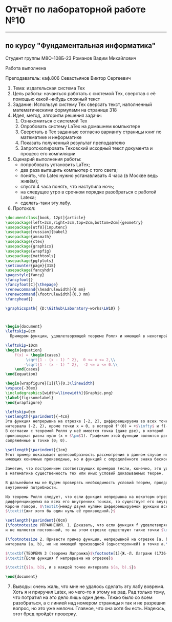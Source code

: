# Отчёт по лабораторной работе №10

---

## по курсу "Фундаментальная информатика"


Студент группы М8О-108Б-23 Романов Вадим Михайлович

Работа выполнена

Преподаватель: каф.806 Севастьянов Виктор Сергеевич

1. Тема: издательская система Tex
2. Цель работы: начаиться работать с системой Tex, сверстав с её помощью какой-нибудь сложный текст
3. Задание:
   Используя систему Tex сверсать текст, наполненный математическими формулами на странице 318
4. Идея, метод, алгоритм решения задачи:
   1) Ознакомиться с системой Tex
   2) Опробовать систему LaTex на домашнем компьютере
   3) Сверстать в Tex заданные согласно варианту страницы книг по математике и информатике
   4) Показать полученный результат преподавтелю
   5) Запротоколировать Texовский исходный текст документа и процесс его компиляции
5. Сценарий выполнения работы:
   - попробовать установить LaTex;
   - два раза вытащить компьютер с того света;
   - понять, что Latex нужно устанавливать 4 часа (в Москве ведь живём);
   - спустя 4 часа понять, что наступила ночь;
   - на следущее утро в срочном порядке разобраться с работой Latexа;
   - сделать-таки эту лабу.
6. Протокол:
```tex
\documentclass[book, 12pt]{article}
\usepackage[left=3cm,right=3cm,top=2cm,bottom=2cm]{geometry}
\usepackage[utf8]{inputenc}
\usepackage[russian]{babel}
\usepackage{amsmath}
\usepackage{ctex}
\usepackage{graphicx}
\usepackage{wrapfig}
\usepackage{mathtools}
\usepackage{pgfplots}
\setcounter{page}{318}
\usepackage{fancyhdr}
\pagestyle{fancy}
\fancyfoot{}
\fancyfoot[C]{\thepage}
\renewcommand{\headrulewidth}{0 mm}
\renewcommand{\footrulewidth}{0.3 mm}
\fancyhead{}

\graphicspath{ {D:\Github\Laboratory-works\LW10} }



\begin{document}
\leftskip=8cm
  Примером функции, удовлетворяющей теореме Ролля и имеющей в некоторой точке определённого знака бесконечную производную, является функция

\leftskip=10cm
\begin{equation}
	f(x) = \begin{cases}
		 \sqrt{1 - (x - 1) ^ 2},  0 <= x <= 2,\\
		-\sqrt{1 - (x - 1) ^ 2},  -2 <= x <= 0.\\
	\end{cases}
\end{equation}

\begin{wrapfigure}[1]{l}{0.3\linewidth} 
\vspace{-30ex}
\includegraphics[width=\linewidth]{Graphic.png}
\label{fig:somelabel}
\end{wrapfigure}

\leftskip=0cm
\setlength{\parindent}{-4cm}
Эта функция непрерывна на отрезке [-2, 2], дифференцируема во всех точках
интервала (-2, 2), кроме точки x = 0, в которой f'(0) = +$\infty$ и f(-2) = f(2) (рис. 55).
В согласии с теоремой Ролля у неё имеется точка (даже две), в которой
производная равна нулю (х = $\pm$1). Графиком этой функции являются две полуокружности,
сопряжённые в точке (0; 0).

\setlength{\parindent}{1cm}
Этот пример показывает целесообразность рассмотрения в данном случае не только функций, 
имеющих конечные производные, но и функций с определённого знака бесконечными производными.

Заметим, что построением соответсвующих примеров (если, конечно, это удасться сделать) и проверяют обычно
в математике существенность тех или иных условий доказываемых теорем.

В дальнейшем мы не будем проверять необходимость условий теорем, проедоставляя это делать читателю по мере
внутренней потребности.

Из теоремы Ролля следует, что если функция непрерывна на некоторм отрезке, обращается в нуль на его концах и
дифференциируема во всех его внутренних точках, то существует его внутренняя точка, в которой производная обращается в нуль.
Короче говоря, $\textit{между двумя нулями дифференцируемой функции всегда ле-}$
$\textit{жит хотя бы один нуль её производной.}$

\setlength{\parindent}{0cm}
{\footnotesize УПРАЖНЕНИЯ. 1. Доказать, что если функция f удовлетворяет условиям теоремы Ролля на отрезке [a, b]
и не является постоянной, то на этом отрезке существуют такие точки $\xi_1$ $\xi_2$, что f'($\xi_1$) > 0 b f'($\xi_2$) < 0.\par}

{\footnotesize 2. Привести пример функции, непрерывной на отрезке [a, b] имеющей производную в каждой точке
интервала (a, b), но не имеющей производной (односторонней) в точке a.\par}

$\textbf{ТЕОРЕМА 3 (теорема Лагранжа}$\footnote[1]{Ж.-Л. Лагранж (1736-1813) - французский математик и механик.}).
$\textit{Если функция f непрерывна на отрезке}$

$\textit{$[a, b]$, и в каждой точке интервала $(a, b).$}$

\end{document}
```
7. Выводы: очень жаль, что мне не удалось сделать эту лабу вовремя. Хоть я и приручил Latex, но чего-то я этому не рад. Рад только тому, что потратил на это дело лишь один день. Тяжко было со всем разобраться, а с линией над номером страницы я так и не разрешил вопрос, но это уже мелочи. Главное, что она хотя бы есть. Надеюсь, этот бред пройдёт проверку.